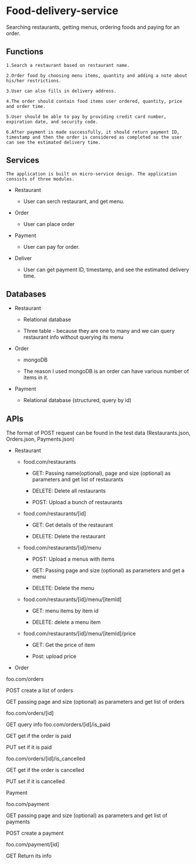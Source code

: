# Food-delivery-service
Searching restaurants, getting menus, ordering foods and paying for an order.
## Functions
    1.Search a restaurant based on restaurant name.
    
    2.Order food by choosing menu items, quantity and adding a note about his/her restrictions.
    
    3.User can also fills in delivery address.
    
    4.The order should contain food items user ordered, quantity, price and order time.
    
    5.User should be able to pay by providing credit card number, expiration date, and security code.
    
    6.After payment is made successfully, it should return payment ID, timestamp and then the order is considered as completed so the user can see the estimated delivery time.

## Services
    The application is built on micro-service design. The application consists of three modules.
    
* Restaurant
  * User can serch restaurant, and get menu.

* Order
  * User can place order

* Payment
  * User can pay for order.
 
* Deliver
  * User can get payment ID, timestamp, and see the estimated delivery time.
 
## Databases
* Restaurant

  * Relational database

  * Three table - because they are one to many and we can query restaurant info without querying its menu

* Order

  * mongoDB

  * The reason I used mongoDB is an order can have various number of items in it.

* Payment

  * Relational database (structured, query by id)
 
 ## APIs 
 The format of POST request can be found in the test data (Restaurants.json, Orders.json, Payments.json)

* Restaurant

  * food.com/restaurants

     * GET: Passing name(optional), page and size (optional) as parameters and get list of restaurants

     * DELETE: Delete all restaurants

     * POST: Upload a bunch of restaurants

  * food.com/restaurants/[id]

     * GET: Get details of the restaurant

     * DELETE: Delete the restaurant

  * food.com/restaurants/[id]/menu

     * POST: Upload a menus with items

     * GET: Passing page and size (optional) as parameters and get a menu

     * DELETE: Delete the menu

  * food.com/restaurants/[id]/menu/[itemId]

     * GET: menu items by item id

     * DELETE: delete a menu item
   
   * food.com/restaurants/[id]/menu/[itemId]/price

     * GET: Get the price of item
     
     * Post: upload price

* Order

foo.com/orders

POST create a list of orders

GET passing page and size (optional) as parameters and get list of orders

foo.com/orders/[id]

GET query info
foo.com/orders/[id]/is_paid

GET get if the order is paid

PUT set if it is paid

foo.com/orders/[id]/is_cancelled

GET get if the order is cancelled

PUT set if it is cancelled

Payment

foo.com/payment

GET passing page and size (optional) as parameters and get list of payments

POST create a payment

foo.com/payment/[id]

GET Return its info


 
